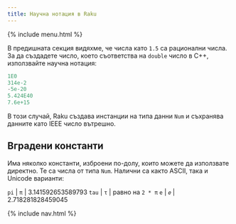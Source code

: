 ```yaml
---
title: Научна нотация в Raku
---
```


{% include menu.html %}

В предишната секция видяхме, че числа като `1.5` са рационални числа. За да създадете число, което съответства на `double` число в C++, използвайте научна нотация:

```raku
1E0
314e-2
-5e-20
5.424E40
7.6e+15
```

В този случай, Raku създава инстанции на типа данни `Num` и съхранява данните като IEEE число вътрешно.

## Вградени константи

Има няколко константи, изброени по-долу, които можете да използвате директно. Те са числа от типа `Num`. Налични са както ASCII, така и Unicode варианти:

`pi` | `π` | 3.141592653589793
`tau` | `τ` | равно на `2 * π`
`e` | `𝑒` | 2.718281828459045

{% include nav.html %}